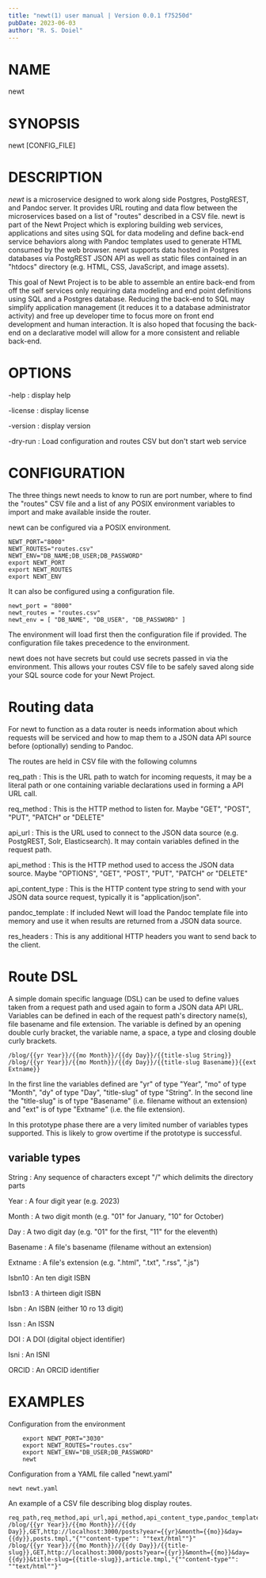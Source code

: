 ```yaml
---
title: "newt(1) user manual | Version 0.0.1 f75250d"
pubDate: 2023-06-03
author: "R. S. Doiel"
---
```


# NAME

newt

# SYNOPSIS

newt [CONFIG_FILE]

# DESCRIPTION

*newt* is a microservice designed to work along side Postgres,
PostgREST, and Pandoc server. It provides URL routing and data flow
between the microservices based on a list of "routes" described in a
CSV file.  newt is part of the Newt Project which is exploring
building web services, applications and sites using SQL for data modeling
and define back-end service behaviors along with Pandoc templates used to
generate HTML consumed by the web browser.  newt supports data
hosted in Postgres databases via PostgREST JSON API as well as static
files contained in an "htdocs" directory (e.g. HTML, CSS, JavaScript,
and image assets). 

This goal of Newt Project is to be able to assemble an entire back-end
from off the self services only requiring data modeling and end point
definitions using SQL and a Postgres database. Reducing the back-end
to SQL may simplify application management (it reduces it to a
database administrator activity) and free up developer time to focus
more on front end development and human interaction. It is also
hoped that focusing the back-end on a declarative model will allow for
a more consistent and reliable back-end.

# OPTIONS

-help
: display help

-license
: display license

-version
: display version

-dry-run
: Load configuration and routes CSV but don't start web service


# CONFIGURATION

The three things newt needs to know to run are port number,
where to find the "routes" CSV file and a list of any POSIX environment
variables to import and make available inside the router.

newt can be configured via a POSIX environment.

~~~
NEWT_PORT="8000"
NEWT_ROUTES="routes.csv"
NEWT_ENV="DB_NAME;DB_USER;DB_PASSWORD"
export NEWT_PORT
export NEWT_ROUTES
export NEWT_ENV
~~~

It can also be configured using a configuration file.


~~~
newt_port = "8000"
newt_routes = "routes.csv"
newt_env = [ "DB_NAME", "DB_USER", "DB_PASSWORD" ]
~~~

The environment will load first then the configuration file if
provided. The configuration file takes precedence to the environment.

newt does not have secrets but could use secrets passed
in via the environment. This allows your routes CSV file to be safely
saved along side your SQL source code for your Newt Project.

# Routing data

For newt to function as a data router is needs information
about which requests will be serviced and how to map them to a
JSON data API source before (optionally) sending to Pandoc.

The routes are held in CSV file with the following columns

req_path
: This is the URL path to watch for incoming requests, it may be a literal path or one containing variable declarations used in forming a API URL call.

req_method
: This is the HTTP method to listen for. Maybe "GET", "POST", "PUT", "PATCH" or "DELETE"

api_url
: This is the URL used to connect to the JSON data source (e.g. PostgREST, Solr, Elasticsearch). It may contain variables defined in the request path.

api_method
: This is the HTTP method used to access the JSON data source. Maybe "OPTIONS", "GET", "POST", "PUT", "PATCH" or "DELETE"

api_content_type
: This is the HTTP content type string to send with your JSON data source request, typically it is "application/json". 

pandoc_template
: If included Newt will load the Pandoc template file into memory and use it when results are returned from a JSON data source.

res_headers
: This is any additional HTTP headers you want to send back to the client.

# Route DSL

A simple domain specific language (DSL) can be used to define values taken
from a request path and used again to form a JSON data API URL. Variables can be defined in each of the request path's directory name(s), file basename and file extension. The variable is defined by an opening double curly bracket, the variable name, a space, a type and closing double curly brackets.

~~~
/blog/{{yr Year}}/{{mo Month}}/{{dy Day}}/{{title-slug String}}
/blog/{{yr Year}}/{{mo Month}}/{{dy Day}}/{{title-slug Basename}}{{ext Extname}}
~~~

In the first line the variables defined are "yr" of type "Year", "mo" of type "Month", "dy" of type "Day", "title-slug" of type "String". In the second line the "title-slug" is of type "Basename" (i.e. filename without an extension) and "ext" is of type "Extname" (i.e. the file extension).

In this prototype phase there are a very limited number of variables types
supported. This is likely to grow overtime if the prototype is successful.

## variable types

String
: Any sequence of characters except "/" which delimits the directory parts

Year
: A four digit year (e.g. 2023)

Month
: A two digit month (e.g. "01" for January, "10" for October)

Day
: A two digit day (e.g. "01" for the first, "11" for the eleventh)

Basename
: A file's basename (filename without an extension)

Extname
: A file's extension (e.g. ".html", ".txt", ".rss", ".js")

Isbn10
: An ten digit ISBN

Isbn13
: A thirteen digit ISBN

Isbn
: An ISBN (either 10 ro 13 digit)

Issn
: An ISSN

DOI
: A DOI (digital object identifier)

Isni
: An ISNI

ORCID
: An ORCID identifier
 

# EXAMPLES

Configuration from the environment

~~~
	export NEWT_PORT="3030"
	export NEWT_ROUTES="routes.csv"
	export NEWT_ENV="DB_USER;DB_PASSWORD"
	newt
~~~

Configuration from a YAML file called "newt.yaml"

~~~
newt newt.yaml
~~~

An example of a CSV file describing blog display routes.

~~~
req_path,req_method,api_url,api_method,api_content_type,pandoc_template,res_headers
/blog/{{yr Year}}/{{mo Month}}//{{dy Day}},GET,http://localhost:3000/posts?year={{yr}&month={{mo}}&day={{dy}},posts.tmpl,"{""content-type"": ""text/html""}"
/blog/{{yr Year}}/{{mo Month}}//{{dy Day}}/{{title-slug}},GET,http://localhost:3000/posts?year={{yr}}&month={{mo}}&day={{dy}}&title-slug={{title-slug}},article.tmpl,"{""content-type"": ""text/html""}"
~~~




